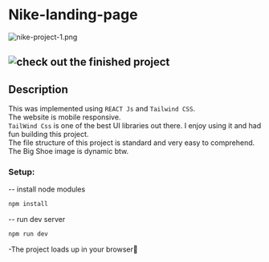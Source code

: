# Nike-landing-page

![nike-project-1.png](https://i.postimg.cc/Fz7gX3Vj/nike-project-1.png)

## ![check out the finished project](https://nike-landingg-page.netlify.app/)

## Description

This was implemented using `REACT Js` and `Tailwind CSS`.<br>The website is mobile responsive.<br>`TailWind Css` is one of the best UI libraries out there. I enjoy using it and had fun building this project.<br>The file structure of this project is standard and very easy to comprehend.<br>The Big Shoe image is dynamic btw.

### Setup:

-- install node modules

```sh
npm install
```

-- run dev server

```sh
npm run dev
```

-The project loads up in your browser🌟
